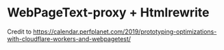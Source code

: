 # WebPageText-proxy + Htmlrewrite

Credit to https://calendar.perfplanet.com/2019/prototyping-optimizations-with-cloudflare-workers-and-webpagetest/

